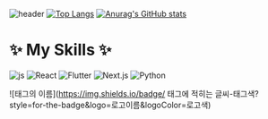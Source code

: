 ![header](https://capsule-render.vercel.app/api?type=wave&color=auto&height=300&section=header&text=JinSeok's%20Github&fontSize=90)
[![Top Langs](https://github-readme-stats.vercel.app/api/top-langs/?username=jinseok2101)](https://github.com/anuraghazra/github-readme-stats)
[![Anurag's GitHub stats](https://github-readme-stats.vercel.app/api?username=jinseok2101)](https://github.com/anuraghazra/github-readme-stats)

<h1>✨ My Skills ✨</h1>

![js](https://img.shields.io/badge/JavaScript-F7DF1E?style=for-the-badge&logo=JavaScript&logoColor=white)
![React](https://img.shields.io/badge/React-61DAFB?style=for-the-badge&logo=React&logoColor=white)
![Flutter](https://img.shields.io/badge/Flutter-02569B?style=for-the-badge&logo=Flutter&logoColor=white)
![Next.js](https://img.shields.io/badge/Next.js-000000?style=for-the-badge&logo=Next.js&logoColor=white)
![Python](https://img.shields.io/badge/Python-3776AB?style=for-the-badge&logo=Python&logoColor=white)

![태그의 이름](https://img.shields.io/badge/ 태그에 적히는 글씨-태그색?style=for-the-badge&logo=로고이름&logoColor=로고색)

